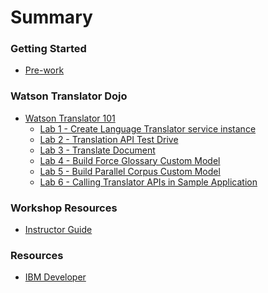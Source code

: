 # Summary

<!-- Rules of SUMMARY.md are here: https://docs.gitbook.com/integrations/github/content-configuration#summary -->
<!-- All headings MUST be THREE hashmarks (###) -->
<!-- Indented bullets (4 spaces) will make the first line be a section -->

### Getting Started

* [Pre-work](pre-work/README.md)

### Watson Translator Dojo

* [Watson Translator 101](generatedContent/watson-translator-101/README.md)
    * [Lab 1 - Create Language Translator service instance](generatedContent/watson-translator-101/create-translator-instance.md)
    * [Lab 2 - Translation API Test Drive](generatedContent/watson-translator-101/translation.md)
    * [Lab 3 - Translate Document](generatedContent/watson-translator-101/translation-document.md)
    * [Lab 4 - Build Force Glossary Custom Model](generatedContent/watson-translator-101/force-glossary-model.md)
    * [Lab 5 - Build Parallel Corpus Custom Model](generatedContent/watson-translator-101/parallel-corpus-model.md)
    * [Lab 6 - Calling Translator APIs in Sample Application](https://github.com/IBM/watson-speech-translator#use-the-web-app)

### Workshop Resources

* [Instructor Guide](admin-guide/README.md)

### Resources

* [IBM Developer](https://developer.ibm.com)
